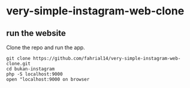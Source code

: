 # very-simple-instagram-web-clone

## run the website
Clone the repo and run the app.
```
git clone https://github.com/fahrial14/very-simple-instagram-web-clone.git
cd bukan-instagram
php -S localhost:9000
open "localhost:9000 on browser
```

